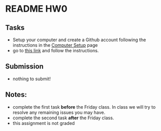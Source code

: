# README HW0

## Tasks

* Setup your computer and create a Github account following the instructions in the [Computer Setup](../../Computer-Setup.md) page
* go to [this link](https://github.com/niskrev/econ108-hw0) and follow the instructions.

## Submission

* nothing to submit!

## Notes:
* complete the first task __before__ the Friday class. In class we will try to resolve any remaining issues you may have.
* complete the second task __after__ the Friday class. 
* this assignment is not graded